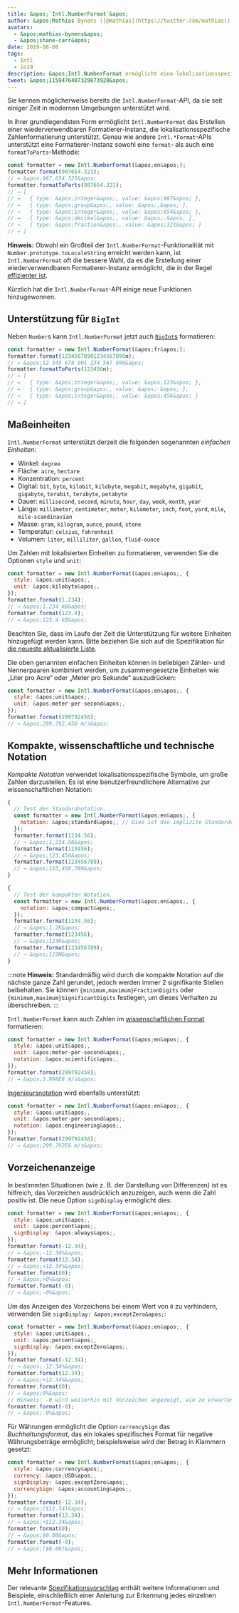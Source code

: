 ```yaml
---
title: &apos;`Intl.NumberFormat`&apos;
author: &apos;Mathias Bynens ([@mathias](https://twitter.com/mathias)) und Shane F. Carr&apos;
avatars:
  - &apos;mathias-bynens&apos;
  - &apos;shane-carr&apos;
date: 2019-08-08
tags:
  - Intl
  - io19
description: &apos;Intl.NumberFormat ermöglicht eine lokalisationsspezifische Zahlenformatierung.&apos;
tweet: &apos;1159476407329873920&apos;
---
```

Sie kennen möglicherweise bereits die `Intl.NumberFormat`-API, da sie seit einiger Zeit in modernen Umgebungen unterstützt wird.

<feature-support chrome="24"
                 firefox="29"
                 safari="10"
                 nodejs="0.12"
                 babel="yes"></feature-support>

In ihrer grundlegendsten Form ermöglicht `Intl.NumberFormat` das Erstellen einer wiederverwendbaren Formatierer-Instanz, die lokalisationsspezifische Zahlenformatierung unterstützt. Genau wie andere `Intl.*Format`-APIs unterstützt eine Formatierer-Instanz sowohl eine `format`- als auch eine `formatToParts`-Methode:

<!--truncate-->
```js
const formatter = new Intl.NumberFormat(&apos;en&apos;);
formatter.format(987654.321);
// → &apos;987,654.321&apos;
formatter.formatToParts(987654.321);
// → [
// →   { type: &apos;integer&apos;, value: &apos;987&apos; },
// →   { type: &apos;group&apos;, value: &apos;,&apos; },
// →   { type: &apos;integer&apos;, value: &apos;654&apos; },
// →   { type: &apos;decimal&apos;, value: &apos;.&apos; },
// →   { type: &apos;fraction&apos;, value: &apos;321&apos; }
// → ]
```

**Hinweis:** Obwohl ein Großteil der `Intl.NumberFormat`-Funktionalität mit `Number.prototype.toLocaleString` erreicht werden kann, ist `Intl.NumberFormat` oft die bessere Wahl, da es die Erstellung einer wiederverwendbaren Formatierer-Instanz ermöglicht, die in der Regel [effizienter ist](/blog/v8-release-76#localized-bigint).

Kürzlich hat die `Intl.NumberFormat`-API einige neue Funktionen hinzugewonnen.

## Unterstützung für `BigInt`

Neben `Number`s kann `Intl.NumberFormat` jetzt auch [`BigInt`s](/features/bigint) formatieren:

```js
const formatter = new Intl.NumberFormat(&apos;fr&apos;);
formatter.format(12345678901234567890n);
// → &apos;12 345 678 901 234 567 890&apos;
formatter.formatToParts(123456n);
// → [
// →   { type: &apos;integer&apos;, value: &apos;123&apos; },
// →   { type: &apos;group&apos;, value: &apos; &apos; },
// →   { type: &apos;integer&apos;, value: &apos;456&apos; }
// → ]
```

<feature-support chrome="76 /blog/v8-release-76#localized-bigint"
                 firefox="no"
                 safari="no"
                 nodejs="no"
                 babel="no"></feature-support>

## Maßeinheiten

`Intl.NumberFormat` unterstützt derzeit die folgenden sogenannten _einfachen Einheiten_:

- Winkel: `degree`
- Fläche: `acre`, `hectare`
- Konzentration: `percent`
- Digital: `bit`, `byte`, `kilobit`, `kilobyte`, `megabit`, `megabyte`, `gigabit`, `gigabyte`, `terabit`, `terabyte`, `petabyte`
- Dauer: `millisecond`, `second`, `minute`, `hour`, `day`, `week`, `month`, `year`
- Länge: `millimeter`, `centimeter`, `meter`, `kilometer`, `inch`, `foot`, `yard`, `mile`, `mile-scandinavian`
- Masse: `gram`,  `kilogram`, `ounce`, `pound`, `stone`
- Temperatur: `celsius`, `fahrenheit`
- Volumen: `liter`, `milliliter`, `gallon`, `fluid-ounce`

Um Zahlen mit lokalisierten Einheiten zu formatieren, verwenden Sie die Optionen `style` und `unit`:

```js
const formatter = new Intl.NumberFormat(&apos;en&apos;, {
  style: &apos;unit&apos;,
  unit: &apos;kilobyte&apos;,
});
formatter.format(1.234);
// → &apos;1.234 kB&apos;
formatter.format(123.4);
// → &apos;123.4 kB&apos;
```

Beachten Sie, dass im Laufe der Zeit die Unterstützung für weitere Einheiten hinzugefügt werden kann. Bitte beziehen Sie sich auf die Spezifikation für [die neueste aktualisierte Liste](https://tc39.es/proposal-unified-intl-numberformat/section6/locales-currencies-tz_proposed_out.html#table-sanctioned-simple-unit-identifiers).

Die oben genannten einfachen Einheiten können in beliebigen Zähler- und Nennerpaaren kombiniert werden, um zusammengesetzte Einheiten wie „Liter pro Acre“ oder „Meter pro Sekunde“ auszudrücken:

```js
const formatter = new Intl.NumberFormat(&apos;en&apos;, {
  style: &apos;unit&apos;,
  unit: &apos;meter-per-second&apos;,
});
formatter.format(299792458);
// → &apos;299,792,458 m/s&apos;
```

<feature-support chrome="77"
                 firefox="no"
                 safari="no"
                 nodejs="no"
                 babel="no"></feature-support>

## Kompakte, wissenschaftliche und technische Notation

_Kompakte Notation_ verwendet lokalisationsspezifische Symbole, um große Zahlen darzustellen. Es ist eine benutzerfreundlichere Alternative zur wissenschaftlichen Notation:

```js
{
  // Test der Standardnotation.
  const formatter = new Intl.NumberFormat(&apos;en&apos;, {
    notation: &apos;standard&apos;, // Dies ist die implizite Standardeinstellung.
  });
  formatter.format(1234.56);
  // → &apos;1,234.56&apos;
  formatter.format(123456);
  // → &apos;123,456&apos;
  formatter.format(123456789);
  // → &apos;123,456,789&apos;
}

{
  // Test der kompakten Notation.
  const formatter = new Intl.NumberFormat(&apos;en&apos;, {
    notation: &apos;compact&apos;,
  });
  formatter.format(1234.56);
  // → &apos;1.2K&apos;
  formatter.format(123456);
  // → &apos;123K&apos;
  formatter.format(123456789);
  // → &apos;123M&apos;
}
```

:::note
**Hinweis:** Standardmäßig wird durch die kompakte Notation auf die nächste ganze Zahl gerundet, jedoch werden immer 2 signifikante Stellen beibehalten. Sie können `{minimum,maximum}FractionDigits` oder `{minimum,maximum}SignificantDigits` festlegen, um dieses Verhalten zu überschreiben.
:::

`Intl.NumberFormat` kann auch Zahlen im [wissenschaftlichen Format](https://de.wikipedia.org/wiki/Wissenschaftliche_Notation) formatieren:

```js
const formatter = new Intl.NumberFormat(&apos;en&apos;, {
  style: &apos;unit&apos;,
  unit: &apos;meter-per-second&apos;,
  notation: &apos;scientific&apos;,
});
formatter.format(299792458);
// → &apos;2.998E8 m/s&apos;
```

[Ingenieursnotation](https://de.wikipedia.org/wiki/Ingenieursnotation) wird ebenfalls unterstützt:

```js
const formatter = new Intl.NumberFormat(&apos;en&apos;, {
  style: &apos;unit&apos;,
  unit: &apos;meter-per-second&apos;,
  notation: &apos;engineering&apos;,
});
formatter.format(299792458);
// → &apos;299.792E6 m/s&apos;
```

<feature-support chrome="77"
                 firefox="no"
                 safari="no"
                 nodejs="no"
                 babel="no"></feature-support>

## Vorzeichenanzeige

In bestimmten Situationen (wie z. B. der Darstellung von Differenzen) ist es hilfreich, das Vorzeichen ausdrücklich anzuzeigen, auch wenn die Zahl positiv ist. Die neue Option `signDisplay` ermöglicht dies:

```js
const formatter = new Intl.NumberFormat(&apos;en&apos;, {
  style: &apos;unit&apos;,
  unit: &apos;percent&apos;,
  signDisplay: &apos;always&apos;,
});
formatter.format(-12.34);
// → &apos;-12.34%&apos;
formatter.format(12.34);
// → &apos;+12.34%&apos;
formatter.format(0);
// → &apos;+0%&apos;
formatter.format(-0);
// → &apos;-0%&apos;
```

Um das Anzeigen des Vorzeichens bei einem Wert von `0` zu verhindern, verwenden Sie `signDisplay: &apos;exceptZero&apos;`:

```js
const formatter = new Intl.NumberFormat(&apos;en&apos;, {
  style: &apos;unit&apos;,
  unit: &apos;percent&apos;,
  signDisplay: &apos;exceptZero&apos;,
});
formatter.format(-12.34);
// → &apos;-12.34%&apos;
formatter.format(12.34);
// → &apos;+12.34%&apos;
formatter.format(0);
// → &apos;0%&apos;
// Hinweis: -0 wird weiterhin mit Vorzeichen angezeigt, wie zu erwarten:
formatter.format(-0);
// → &apos;-0%&apos;
```

Für Währungen ermöglicht die Option `currencySign` das _Buchhaltungsformat_, das ein lokales spezifisches Format für negative Währungsbeträge ermöglicht; beispielsweise wird der Betrag in Klammern gesetzt:

```js
const formatter = new Intl.NumberFormat(&apos;en&apos;, {
  style: &apos;currency&apos;,
  currency: &apos;USD&apos;,
  signDisplay: &apos;exceptZero&apos;,
  currencySign: &apos;accounting&apos;,
});
formatter.format(-12.34);
// → &apos;($12.34)&apos;
formatter.format(12.34);
// → &apos;+$12.34&apos;
formatter.format(0);
// → &apos;$0.00&apos;
formatter.format(-0);
// → &apos;($0.00)&apos;
```

<feature-support chrome="77"
                 firefox="no"
                 safari="no"
                 nodejs="no"
                 babel="no"></feature-support>

## Mehr Informationen

Der relevante [Spezifikationsvorschlag](https://github.com/tc39/proposal-unified-intl-numberformat) enthält weitere Informationen und Beispiele, einschließlich einer Anleitung zur Erkennung jedes einzelnen `Intl.NumberFormat`-Features.
